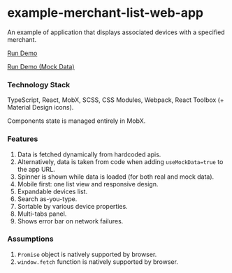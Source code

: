 # example-merchant-list-web-app
An example of application that displays associated devices with a specified merchant.

[Run Demo](https://gamliela.github.io/example-merchant-list-web-app/)

[Run Demo (Mock Data)](https://gamliela.github.io/example-merchant-list-web-app/?useMockData=true)
 
### Technology Stack
TypeScript, React, MobX, SCSS, CSS Modules, Webpack, React Toolbox (+ Material Design icons).

Components state is managed entirely in MobX.

### Features
1. Data is fetched dynamically from hardcoded apis.
2. Alternatively, data is taken from code when adding `useMockData=true` to the app URL.
2. Spinner is shown while data is loaded (for both real and mock data).
3. Mobile first: one list view and responsive design.
4. Expandable devices list.
5. Search as-you-type.
6. Sortable by various device properties.
7. Multi-tabs panel.
8. Shows error bar on network failures.

### Assumptions
1. `Promise` object is natively supported by browser.
2. `window.fetch` function is natively supported by browser.
